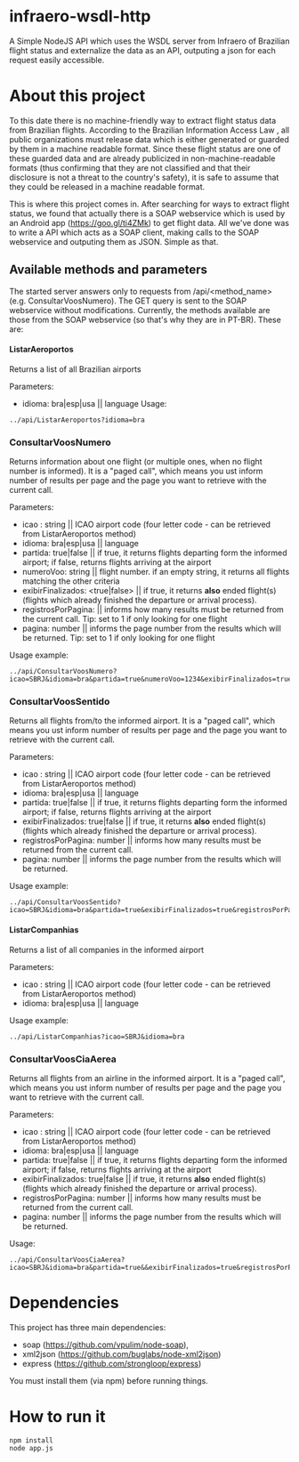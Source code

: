 # infraero-wsdl-http
A Simple NodeJS API which uses the WSDL server from Infraero of Brazilian flight status and externalize the data as an API, outputing a json for each request easily accessible.

# About this project
To this date there is no machine-friendly way to extract flight status data from Brazilian flights. According to the Brazilian Information Access Law , all public organizations must release data which is either generated or guarded by them in a machine readable format. Since these flight status are one of these guarded data and are already publicized in non-machine-readable formats (thus confirming that they are not classified and that their disclosure is not a threat to the country's safety), it is safe to assume that they could be released in a machine readable format.

This is where this project comes in. After searching for ways to extract flight status, we found that actually there is a SOAP webservice which is used by an Android app (https://goo.gl/ti4ZMk) to get flight data. All we've done was to write a API which acts as a SOAP client, making calls to the SOAP webservice and outputing them as JSON. Simple as that.

## Available methods and parameters
The started server answers only to requests from /api/<method_name> (e.g. ConsultarVoosNumero). The GET query is sent to the SOAP webservice without modifications. Currently, the methods available are those from the SOAP webservice (so that's why they are in PT-BR). These are:

#### ListarAeroportos
Returns a list of all Brazilian airports 

Parameters: 
- idioma: bra|esp|usa || language
Usage:
```
../api/ListarAeroportos?idioma=bra
```

### ConsultarVoosNumero
Returns information about one flight (or multiple ones, when no flight number is informed). It is a "paged call", which means you ust inform number of results per page and the page you want to retrieve with the current call.

Parameters:
- icao : string || ICAO airport code (four letter code - can be retrieved from ListarAeroportos method) 
- idioma: bra|esp|usa || language
- partida: true|false || if true, it returns flights departing form the informed airport; if false, returns flights arriving at the airport
- numeroVoo: string || flight number. if an empty string, it returns all flights matching the other criteria
- exibirFinalizados: <true|false> || if true, it returns **also** ended flight(s) (flights which already finished the departure or arrival process).
- registrosPorPagina: <number> || informs how many results must be returned from the current call. Tip: set to 1 if only looking for one flight
- pagina: number || informs the page number from the results which will be returned. Tip: set to 1 if only looking for one flight 

Usage example:
```
../api/ConsultarVoosNumero?icao=SBRJ&idioma=bra&partida=true&numeroVoo=1234&exibirFinalizados=true&registrosPorPagina=1&pagina=1
```

### ConsultarVoosSentido
Returns all flights from/to the informed airport. It is a "paged call", which means you ust inform number of results per page and the page you want to retrieve with the current call.

Parameters:
- icao : string || ICAO airport code (four letter code - can be retrieved from ListarAeroportos method) 
- idioma: bra|esp|usa || language
- partida: true|false || if true, it returns flights departing form the informed airport; if false, returns flights arriving at the airport
- exibirFinalizados: true|false || if true, it returns **also** ended flight(s) (flights which already finished the departure or arrival process).
- registrosPorPagina: number || informs how many results must be returned from the current call.
- pagina: number || informs the page number from the results which will be returned. 

Usage example:
```
../api/ConsultarVoosSentido?icao=SBRJ&idioma=bra&partida=true&exibirFinalizados=true&registrosPorPagina=1&pagina=1
```

#### ListarCompanhias
Returns a list of all companies in the informed airport

Parameters: 
- icao : string || ICAO airport code (four letter code - can be retrieved from ListarAeroportos method) 
- idioma: bra|esp|usa || language

Usage example:
```
../api/ListarCompanhias?icao=SBRJ&idioma=bra
```

### ConsultarVoosCiaAerea
Returns all flights from an airline in the informed airport. It is a "paged call", which means you ust inform number of results per page and the page you want to retrieve with the current call.

Parameters:
- icao : string || ICAO airport code (four letter code - can be retrieved from ListarAeroportos method) 
- idioma: bra|esp|usa || language
- partida: true|false || if true, it returns flights departing form the informed airport; if false, returns flights arriving at the airport
- exibirFinalizados: true|false || if true, it returns **also** ended flight(s) (flights which already finished the departure or arrival process).
- registrosPorPagina: number || informs how many results must be returned from the current call.
- pagina: number || informs the page number from the results which will be returned. 

Usage:
```
../api/ConsultarVoosCiaAerea?icao=SBRJ&idioma=bra&partida=true&&exibirFinalizados=true&registrosPorPagina=1&pagina=1
```

# Dependencies 
This project has three main dependencies: 
- soap (https://github.com/vpulim/node-soap), 
- xml2json (https://github.com/buglabs/node-xml2json) 
- express (https://github.com/strongloop/express)

You must install them (via npm) before running things.

# How to run it
```
npm install
node app.js
```
